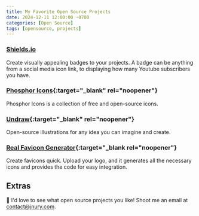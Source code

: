 ```yaml
---
title: My Favorite Open Source Projects
date: 2024-12-11 12:00:00 -0700
categories: [Open Source]
tags: [opensource, projects]
---
```


### <a href="https://shields.io" rel="noopener noreferrer" target="_blank">Shields.io</a>
Create visually appealing badges to your projects. A badge can be anything from a social media icon link, to displaying how many Youtube subscribers you have.

### [Phosphor Icons](https://phosphoricons.com){:target="_blank" rel="noopener"}
Phosphor Icons is a collection of free and open-source icons.

### [Undraw](https://undraw.co/illustrations){:target="_blank" rel="noopener"}
Open-source illustrations for any idea you can imagine and create.

###  [Real Favicon Generator](https://realfavicongenerator.net){:target="_blank rel="noopener"}
Create favicons quick. Upload your logo, and it generates all the necessary icons and provides the code for easy integration.

## Extras
📧 I'd love to see what open source projects you like! Shoot me an email at contact@jnury.com.